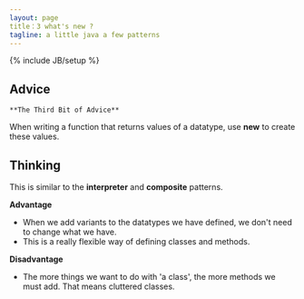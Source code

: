 ```yaml
---
layout: page
title：3 what's new ?
tagline: a little java a few patterns
---
```

{% include JB/setup %}

## Advice

    **The Third Bit of Advice**

When writing a function that returns values of a datatype, use **new** to create these values.

## Thinking

This is similar to the **interpreter** and **composite** patterns.

**Advantage**
- When we add variants to the datatypes we have defined, we don't need to change what we have.
- This is a really flexible way of defining classes and methods.

**Disadvantage**
- The more things we want to do with 'a class', the more methods we must add. That means cluttered classes.
